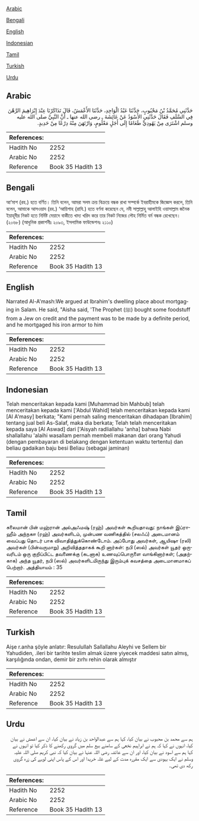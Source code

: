 [Arabic](#arabic)

[Bengali](#bengali)

[English](#english)

[Indonesian](#indonesian)

[Tamil](#tamil)

[Turkish](#turkish)

[Urdu](#urdu)

## Arabic


<div dir="rtl" lang="ar" style={{fontSize:'larger',backgroundColor:'#f8f9fa',padding:20}}>
حَدَّثَنِي مُحَمَّدُ بْنُ مَحْبُوبٍ، حَدَّثَنَا عَبْدُ الْوَاحِدِ، حَدَّثَنَا الأَعْمَشُ، قَالَ تَذَاكَرْنَا عِنْدَ إِبْرَاهِيمَ الرَّهْنَ فِي السَّلَفِ فَقَالَ حَدَّثَنِي الأَسْوَدُ عَنْ عَائِشَةَ ـ رضى الله عنها ـ أَنَّ النَّبِيَّ صلى الله عليه وسلم اشْتَرَى مِنْ يَهُودِيٍّ طَعَامًا إِلَى أَجَلٍ مَعْلُومٍ، وَارْتَهَنَ مِنْهُ دِرْعًا مِنْ حَدِيدٍ‏.‏
</div>
<div style={{backgroundColor:'#f8f9fa',padding:20, marginBottom: 10}}><table> <thead> <tr> <th>References:</th> <th></th> </tr> </thead> <tbody><tr><td>Hadith No</td><td>2252</td></tr><tr><td>Arabic No</td><td>2252</td></tr><tr><td>Reference</td><td>Book 35 Hadith 13</td></tr></tbody></table></div>

## Bengali


<div dir="ltr" lang="bn" style={{fontSize:'larger',backgroundColor:'#f8f9fa',padding:20}}>
আ‘মাশ (রহ.) হতে বর্ণিত। তিনি বলেন, আমরা সলম ক্রয় বিক্রয়ে বন্ধক রাখা সম্পর্কে ইবরাহীমকে জিজ্ঞেস করলে, তিনি বলেন, আমাকে আসওয়াদ (রহ.) ‘আয়িশাহ (রাযি.) হতে বর্ণনা করেছেন যে, নবী সাল্লাল্লাহু আলাইহি ওয়াসাল্লাম জনৈক ইয়াহূদীর নিকট হতে নির্দিষ্ট মেয়াদে বাকীতে খাদ্য খরিদ করে তার নিকট নিজের লৌহ নির্মিত বর্ম বন্ধক রেখেছেন। (২০৬৮) (আধুনিক প্রকাশনীঃ ২০৯৩, ইসলামিক ফাউন্ডেশনঃ ২১১০)
</div>
<div style={{backgroundColor:'#f8f9fa',padding:20, marginBottom: 10}}><table> <thead> <tr> <th>References:</th> <th></th> </tr> </thead> <tbody><tr><td>Hadith No</td><td>2252</td></tr><tr><td>Arabic No</td><td>2252</td></tr><tr><td>Reference</td><td>Book 35 Hadith 13</td></tr></tbody></table></div>

## English


<div dir="ltr" lang="en" style={{fontSize:'larger',backgroundColor:'#f8f9fa',padding:20}}>
Narrated Al-A'mash:We argued at Ibrahim's dwelling place about mortgaging in Salam. He said, "Aisha said, 'The Prophet (ﷺ) bought some foodstuff from a Jew on credit and the payment was to be made by a definite period, and he mortgaged his iron armor to him
</div>
<div style={{backgroundColor:'#f8f9fa',padding:20, marginBottom: 10}}><table> <thead> <tr> <th>References:</th> <th></th> </tr> </thead> <tbody><tr><td>Hadith No</td><td>2252</td></tr><tr><td>Arabic No</td><td>2252</td></tr><tr><td>Reference</td><td>Book 35 Hadith 13</td></tr></tbody></table></div>

## Indonesian


<div dir="ltr" lang="id" style={{fontSize:'larger',backgroundColor:'#f8f9fa',padding:20}}>
Telah menceritakan kepada kami [Muhammad bin Mahbub] telah menceritakan kepada kami ['Abdul Wahid] telah menceritakan kepada kami [Al A'masy] berkata; "Kami pernah saling menceritakan dihadapan [Ibrahim] tentang jual beli As-Salaf, maka dia berkata; Telah telah menceritakan kepada saya [Al Aswad] dari ['Aisyah radliallahu 'anha] bahwa Nabi shallallahu 'alaihi wasallam pernah membeli makanan dari orang Yahudi (dengan pembayaran di belakang dengan ketentuan waktu tertentu) dan beliau gadaikan baju besi Beliau (sebagai jaminan)
</div>
<div style={{backgroundColor:'#f8f9fa',padding:20, marginBottom: 10}}><table> <thead> <tr> <th>References:</th> <th></th> </tr> </thead> <tbody><tr><td>Hadith No</td><td>2252</td></tr><tr><td>Arabic No</td><td>2252</td></tr><tr><td>Reference</td><td>Book 35 Hadith 13</td></tr></tbody></table></div>

## Tamil


<div dir="ltr" lang="ta" style={{fontSize:'larger',backgroundColor:'#f8f9fa',padding:20}}>
சுலைமான் பின் மஹ்ரான் அல்அஃமஷ் (ரஹ்) அவர்கள் கூறியதாவது: நாங்கள் இப்ராஹீம் அந்நகஈ (ரஹ்) அவர்களிடம், முன்பண வணிகத்தில் (சலஃப்) அடைமானம் வைப்பது தொடர் பாக விவாதித்துக்கொண்டோம். அப்போது அவர்கள், ஆயிஷா (ரலி) அவர்கள் (பின்வருமாறு) அறிவித்ததாகக் கூறி னார்கள்: நபி (ஸல்) அவர்கள் யூதர் ஒருவரிடம் ஒரு குறிப்பிட்ட தவணைக்கு (கடனாக) உணவுப்பொருளை வாங்கினார்கள்; (அதற்காக) அந்த யூதர், நபி (ஸல்) அவர்களிடமிருந்து இரும்புக் கவசத்தை அடைமானமாகப் பெற்றார். அத்தியாயம் : 35
</div>
<div style={{backgroundColor:'#f8f9fa',padding:20, marginBottom: 10}}><table> <thead> <tr> <th>References:</th> <th></th> </tr> </thead> <tbody><tr><td>Hadith No</td><td>2252</td></tr><tr><td>Arabic No</td><td>2252</td></tr><tr><td>Reference</td><td>Book 35 Hadith 13</td></tr></tbody></table></div>

## Turkish


<div dir="ltr" lang="tr" style={{fontSize:'larger',backgroundColor:'#f8f9fa',padding:20}}>
Aişe r.anha şöyle anlatır: Resulullah Sallallahu Aleyhi ve Sellem bir Yahudiden, .ileri bir tarihte teslim almak üzere yiyecek maddesi satın almış, karşılığında ondan, demir bir zırhı rehin olarak almıştır
</div>
<div style={{backgroundColor:'#f8f9fa',padding:20, marginBottom: 10}}><table> <thead> <tr> <th>References:</th> <th></th> </tr> </thead> <tbody><tr><td>Hadith No</td><td>2252</td></tr><tr><td>Arabic No</td><td>2252</td></tr><tr><td>Reference</td><td>Book 35 Hadith 13</td></tr></tbody></table></div>

## Urdu


<div dir="rtl" lang="ur" style={{fontSize:'larger',backgroundColor:'#f8f9fa',padding:20}}>
ہم سے محمد بن محبوب نے بیان کیا، کہا ہم سے عبدالواحد بن زیاد نے بیان کیا، ان سے اعمش نے بیان کیا، انہوں نے کہا کہ ہم نے ابراہیم نخعی کے سامنے بیع سلم میں گروی رکھنے کا ذکر کیا تو انہوں نے کہا ہم سے اسود نے بیان کیا، اور ان سے عائشہ رضی اللہ عنہا نے بیان کیا کہ نبی کریم صلی اللہ علیہ وسلم نے ایک یہودی سے ایک مقررہ مدت کے لیے غلہ خریدا اور اس کے پاس اپنی لوہے کی زرہ گروی رکھ دی تھی۔
</div>
<div style={{backgroundColor:'#f8f9fa',padding:20, marginBottom: 10}}><table> <thead> <tr> <th>References:</th> <th></th> </tr> </thead> <tbody><tr><td>Hadith No</td><td>2252</td></tr><tr><td>Arabic No</td><td>2252</td></tr><tr><td>Reference</td><td>Book 35 Hadith 13</td></tr></tbody></table></div>